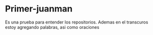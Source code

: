 # Primer-juanman
Es una prueba para entender los repositorios.
Ademas en el transcuros estoy agregando palabras,
asi como oraciones
